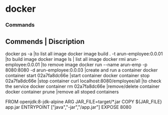 # docker
### Commands

Commends								| Discription
---------------------------------------------------------------------------------------------------
docker ps -a								|to list all image
docker image build . -t arun-employee:0.0.01				|to build image
docker image ls							| list all image
docker rmi arun-employee:0.0.01					|to remove image
docker run --name arun-emp -p 8080:8080 -d arun-employee:0.0.03 	|create and run a container 
docker container start 02a7fa8dc66e 					|start container
docker container stop 02a7fa8dc66e 					|stop container
curl localhost:8080/employee/all					|to check the service
docker container rm 02a7fa8dc66e 					|remove/delete container
docker container prune							|remove all stoped containers


FROM openjdk:8-jdk-alpine
ARG JAR_FILE=target/*.jar
COPY ${JAR_FILE} app.jar
ENTRYPOINT ["java","-jar","/app.jar"]
EXPOSE 8080
